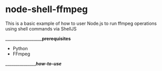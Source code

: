 # node-shell-ffmpeg
This is a basic example of how to user Node.js to run ffmpeg operations using shell commands via ShellJS 

____________________________________prerequisites__________________
- Python
- FFmpeg

____________________________________how-to-use_____________________
